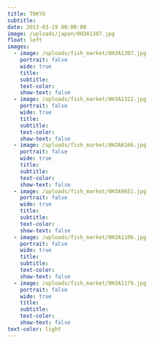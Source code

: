 ```yaml
---
title: TOKYO
subtitle:
date: 2013-03-19 00:00:00
image: /uploads/japan/0H3A1307.jpg
float: left
images:
  - image: /uploads/fish_market/0H3A1307.jpg
    portrait: false
    wide: true
    title:
    subtitle:
    text-color:
    show-text: false
  - image: /uploads/fish_market/0H3A1322.jpg
    portrait: false
    wide: true
    title:
    subtitle:
    text-color:
    show-text: false
  - image: /uploads/fish_market/0H3A8166.jpg
    portrait: false
    wide: true
    title:
    subtitle:
    text-color:
    show-text: false
  - image: /uploads/fish_market/0H3A9651.jpg
    portrait: false
    wide: true
    title:
    subtitle:
    text-color:
    show-text: false
  - image: /uploads/fish_market/0H3A1106.jpg
    portrait: false
    wide: true
    title:
    subtitle:
    text-color:
    show-text: false
  - image: /uploads/fish_market/0H3A1179.jpg
    portrait: false
    wide: true
    title:
    subtitle:
    text-color:
    show-text: false
text-color: light
---
```



